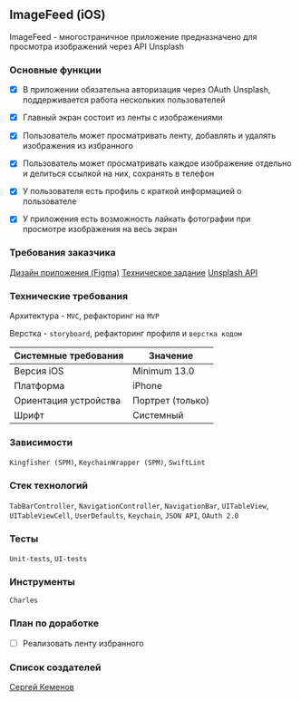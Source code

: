 ## ImageFeed (iOS)


ImageFeed - многостраничное приложение предназначено для просмотра изображений через API Unsplash

### Основные функции

- [x] В приложении обязательна авторизация через OAuth Unsplash, поддерживается работа нескольких пользователей
- [x] Главный экран состоит из ленты с изображениями
- [x] Пользователь может просматривать ленту, добавлять и удалять изображения из избранного
- [x] Пользователь может просматривать каждое изображение отдельно и делиться ссылкой на них, сохранять в телефон
- [x] У пользователя есть профиль с краткой информацией о пользователе
- [x] У приложения есть возможность лайкать фотографии при просмотре изображения на весь экран



### Требования заказчика
[Дизайн приложения (Figma)](https://www.figma.com/file/Y8jmksdf2qxOUmLEt1Afth/Image-Feed?type=design&node-id=0-1&mode=design&t=MwVNdcCuW1WCSX7e-0
)
[Техническое задание](https://github.com/Yandex-Practicum/iOS-ImageFeed-Public)
[Unsplash API](https://unsplash.com/documentation)


### Технические требования
Архитектура - `MVC`, рефакторинг на `MVP`

Верстка - `storyboard`, рефакторинг профиля и `верстка кодом`


| Системные требования                                 | Значение                     |
| ---------------------------------------------------- | ---------------------------- |
| Версия iOS                                           | Minimum 13.0                 |
| Платформа                                            | iPhone                       |
| Ориентация устройства                                | Портрет (только)             |
| Шрифт                                                | Системный                    |


### Зависимости
`Kingfisher (SPM)`, `KeychainWrapper (SPM)`, `SwiftLint`

### Стек технологий 
`TabBarController`, `NavigationController`, `NavigationBar`, `UITableView`, `UITableViewCell`, `UserDefaults`, `Keychain`, `JSON API`, `OAuth 2.0`

### Тесты
`Unit-tests`, `UI-tests`

### Инструменты
`Charles`
 
### План по доработке
- [ ] Реализовать ленту избранного


### Список создателей
[Сергей Кеменов](https://github.com/SKemenov)



